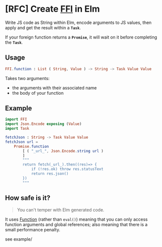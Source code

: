 # [RFC] Create [FFI] in Elm

Write JS code as String within Elm, encode arguments to JS values, then apply and get the result within a **`Task`**.

If your foreign function returns a **`Promise`**, it will wait on it before completing the **`Task`**.

## Usage

```elm
FFI.function : List ( String, Value ) -> String -> Task Value Value
```

Takes two arguments:
- the arguments with their associated name
- the body of your function

## Example

```elm
import FFI
import Json.Encode exposing (Value)
import Task

fetchJson : String -> Task Value Value
fetchJson url =
    Promise.function
        [ ( "_url_", Json.Encode.string url )
        ]
        """
        return fetch(_url_).then((res)=> {
            if (!res.ok) throw res.statusText
            return res.json()
        })
        """

```

## How safe is it?

> You can't temper with Elm generated code.

It uses [Function] (rather than `eval()`) meaning that you can only access function arguments and global references; also meaning that there is a small performance penalty.

see example/

[Function]: https://developer.mozilla.org/en-US/docs/Web/JavaScript/Reference/Global_Objects/Function
[FFI]: https://en.wikipedia.org/wiki/Foreign_function_interface
